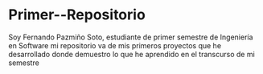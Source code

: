 # Primer--Repositorio
Soy Fernando Pazmiño Soto, estudiante de primer semestre de Ingeniería en Software mi repositorio va de mis primeros proyectos que he desarrollado donde demuestro lo que he aprendido en el transcurso de mi semestre

